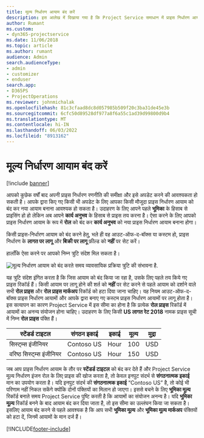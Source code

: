 ```yaml
---
title: मूल्य निर्धारण आयाम बंद करें
description: इस आलेख में दिखाया गया है कि Project Service समाधान में प्राइस निर्धारण आयाम को कैसे सेट करें.
author: Rumant
ms.custom:
- dyn365-projectservice
ms.date: 11/06/2018
ms.topic: article
ms.author: rumant
audience: Admin
search.audienceType:
- admin
- customizer
- enduser
search.app:
- D365PS
- ProjectOperations
ms.reviewer: johnmichalak
ms.openlocfilehash: 81c3cfaad8dc8d057985b509f20c3ba31de45e3b
ms.sourcegitcommit: 6cfc50d89528df977a8f6a55c1ad39d99800d9b4
ms.translationtype: MT
ms.contentlocale: hi-IN
ms.lasthandoff: 06/03/2022
ms.locfileid: "8913162"
---
```

# <a name="turn-off-a-pricing-dimension"></a>मूल्य निर्धारण आयाम बंद करें

[!include [banner](../includes/psa-now-project-operations.md)]

आपको कुछेक वर्षों बाद अपनी प्राइस निर्धारण रणनीति की समीक्षा और इसे अपडेट करने की आवश्यकता हो सकती है। आपके द्वारा किए गए किसी भी अपडेट के लिए आपका किसी मौजूदा प्राइस निर्धारण आयाम को बंद कर नया आयाम बनाना आवश्यक हो सकता है। उदाहरण के लिए आपने पहले **भूमिका** के हिसाब से प्राइसिंग हो हो लेकिन अब आपने **कार्य अनुभव** के हिसाब से प्राइस तय करना है। ऐसा करने के लिए आपको प्राइस निर्धारण आयाम के रूप में **रोल** को बंद कर **कार्य अनुभव** को नया प्राइस निर्धारण आयाम बनाना होगा। 

किसी प्राइस-निर्धारण आयाम को बंद करने हेतु, भले ही वह आउट-ऑफ-द-बॉक्स या कस्टम हो, प्राइस निर्धारण के **लागत पर लागू** और **बिक्री पर लागू** फ़ील्ड को **नहीं** पर सेट करें।

हालाँकि ऐसा करने पर आपको निम्न त्रुटि संदेश मिल सकता है।

![मूल्य निर्धारण आयाम को बंद करते समय व्यावसायिक प्रक्रिया त्रुटि की संभावना है.](media/Business-Process-Error.png)


यह त्रुटि संदेश इंगित करता है कि जिस आयाम को बंद किया जा रहा है, उसके लिए पहले तय किये गए प्राइस रिकॉर्ड हैं। किसी आयाम पर लागू होने की शर्त को **नहीं** पर सेट करने से पहले आयाम को दर्शाने वाले सभी **रोल प्राइस** और **रोल प्राइस मार्कअप** रिकॉर्ड को हटा दिया जाना चाहिए। यह नियम आउट-ऑफ-द-बॉक्स प्राइस निर्धारण आयामों और आपके द्वारा बनाए गए कस्टम प्राइस निर्धारण आयामों पर लागू होता है। इस सत्यापन का कारण Project Service में इस सीमा का होना है कि प्रत्येक **रोल प्राइस** रिकॉर्ड में आयामों का अनन्य संयोजन होना चाहिए। उदाहरण के लिए किसी **US लागत रेट 2018** नामक प्राइस सूची में निम्न **रोल प्राइस** पंक्ति हैं। 

| स्टेंडर्ड टाइटल         | संगठन इकाई    |इकाई   |मूल्य  |मुद्रा  |
| -----------------------|-------------|-------|-------|----------|
| सिस्ट्म्स इंजीनियर|Contoso US|Hour| 100|USD|
| वरिष्ठ सिस्ट्म्स इंजीनियर|Contoso US|Hour| 150| USD|


जब आप प्राइस निर्धारण आयाम के तौर पर **स्टेंडर्ड टाइटल** को बंद कर देते हैं और Project Service मूल्य निर्धारण इंजन रोल के लिए प्राइस की खोज करता है, तो केवल इनपुट संदर्भ से **संगठनात्मक इकाई** मान का उपयोग करता है। यदि इनपुट संदर्भ की **संगठनात्मक इकाई** “Contoso US” है, तो कोई भी परिणाम नहीं निकल सकेंगे क्योंकि दोनों पंक्तियों का मिलान हो जाएगा। इससे बचने के लिए **भूमिका मू्ल्य** रिकॉर्ड बनाते समय Project Service पुष्टि करती है कि आयामों का संयोजन अनन्य है। यदि **भूमिका मू्ल्य** रिकॉर्ड बनने के बाद आयाम बंद कर दिया जाता है, तो इस सीमा का उल्लंघन किया जा सकता है। इसलिए आयाम बंद करने से पहले आवश्यक है कि आप सभी **भूमिका मू्ल्य** और **भूमिका मू्ल्य मार्कअप** पंक्तियों को हटा दें, जिनमें आयामों के मान दर्ज हैं।



[!INCLUDE[footer-include](../includes/footer-banner.md)]
